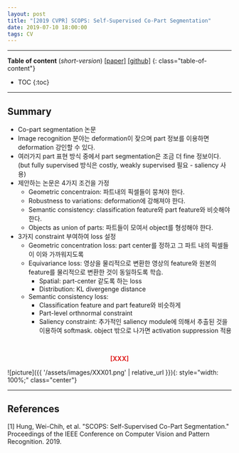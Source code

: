 ```yaml
---
layout: post
title: "[2019 CVPR] SCOPS: Self-Supervised Co-Part Segmentation"
date: 2019-07-10 18:00:00
tags: CV 
---
```


<!--more-->

---

**Table of content** (*short-version*)
[[paper]](http://openaccess.thecvf.com/content_CVPR_2019/papers/Hung_SCOPS_Self-Supervised_Co-Part_Segmentation_CVPR_2019_paper.pdf) [[github]](https://github.com/NVlabs/SCOPS)
{: class="table-of-content"}
* TOC
{:toc}

---

## Summary

- Co-part segmentation 논문
- Image recognition 분야는 deformation이 잦으며 part 정보를 이용하면 deformation 강인할 수 있다.
- 여러가지 part 표현 방식 중에서 part segmentation은 조금 더 fine 정보이다. (but fully supervised 방식은 costly, weakly supervised 필요 - saliency 사용)
- 제안하는 논문은 4가지 조건을 가정
  - Geometric concentraion: 파트내의 픽셀들이 뭉쳐야 한다.
  - Robustness to variations: deformation에 강해져야 한다.
  - Semantic consistency: classification feature와 part feature와 비슷해야 한다.
  - Objects as union of parts: 파트들이 모여서 object를 형성해야 한다.
- 3가지 constraint 부여하여 loss 설정
  - Geometric concentration loss: part center를 정하고 그 파트 내의 픽셀들이 이와 가까워지도록
  - Equivariance loss: 영상을 물리적으로 변환한 영상의 feature와 원본의 feature를 물리적으로 변환한 것이 동일하도록 학습. 
    - Spatial: part-center 같도록 하는 loss
    - Distribution: KL divergenge distance 
  - Semantic consistency loss:
    - Classification feature and part feature와 비슷하게
    - Part-level orthnormal constraint
    - Saliency constraint: 추가적인 saliency module에 의해서 추출된 것을 이용하여 softmask. object 밖으로 나가면 activation suppression 적용
  


<br/>
<p align="center" style="color: #e01f1f; font-weight: bold;">[XXX]</p>
![picture]({{ '/assets/images/XXX01.png' | relative_url }}){: style="width: 100%;" class="center"}
<br/>


---


## References

[1] Hung, Wei-Chih, et al. "SCOPS: Self-Supervised Co-Part Segmentation." Proceedings of the IEEE Conference on Computer Vision and Pattern Recognition. 2019.
